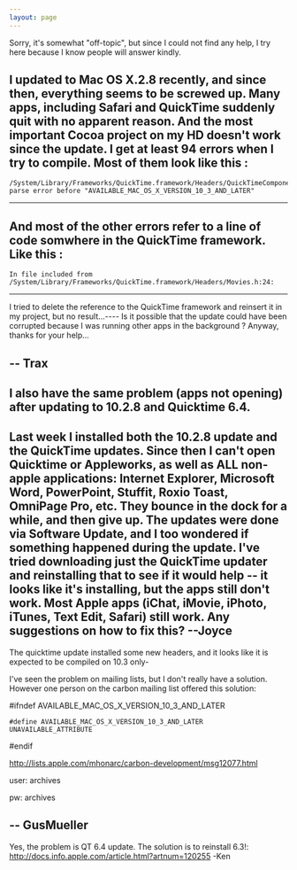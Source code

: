 ```yaml
---
layout: page
---
```


Sorry, it's somewhat "off-topic", but since I could not find any help, I try here because I know people will answer kindly.

I updated to Mac OS X.2.8 recently, and since then, everything seems to be screwed up. Many apps, including Safari and QuickTime suddenly quit with no apparent reason. And the most important Cocoa project on my HD doesn't work since the update. I get at least 94 errors when I try to compile. Most of them look like this :
----
    /System/Library/Frameworks/QuickTime.framework/Headers/QuickTimeComponents.h:6168: parse error before "AVAILABLE_MAC_OS_X_VERSION_10_3_AND_LATER"
----
And most of the other errors refer to a line of code somwhere in the QuickTime framework. Like this :
----
    In file included from /System/Library/Frameworks/QuickTime.framework/Headers/Movies.h:24:
----
I tried to delete the reference to the QuickTime framework and reinsert it in my project, but no result...----
Is it possible that the update could have been corrupted because I was running other apps in the background ?
Anyway, thanks for your help...

-- Trax
----
I also have the same problem (apps not opening) after updating to 10.2.8 and Quicktime 6.4.
----
Last week I installed both the 10.2.8 update and the QuickTime updates. Since then I can't open Quicktime or Appleworks, as well as ALL non-apple applications: Internet Explorer, Microsoft Word, PowerPoint, Stuffit, Roxio Toast, OmniPage Pro, etc. They bounce in the dock for a while, and then give up. The updates were done via Software Update, and I too wondered if something happened during the update. I've tried downloading just the QuickTime updater and reinstalling that to see if it would help -- it looks like it's installing, but the apps still don't work. Most Apple apps (iChat, iMovie, iPhoto, iTunes, Text Edit, Safari) still work. Any suggestions on how to fix this?
--Joyce
----
The quicktime update installed some new headers, and it looks like it is expected to be compiled on 10.3 only-

I've seen the problem on mailing lists, but I don't really have a solution.  However one person on the carbon mailing list offered this solution:

#ifndef AVAILABLE_MAC_OS_X_VERSION_10_3_AND_LATER

    #define AVAILABLE_MAC_OS_X_VERSION_10_3_AND_LATER UNAVAILABLE_ATTRIBUTE

#endif

http://lists.apple.com/mhonarc/carbon-development/msg12077.html

user: archives

pw: archives

-- GusMueller
----
Yes, the problem is QT 6.4 update.  The solution is to reinstall 6.3!:
http://docs.info.apple.com/article.html?artnum=120255
-Ken
